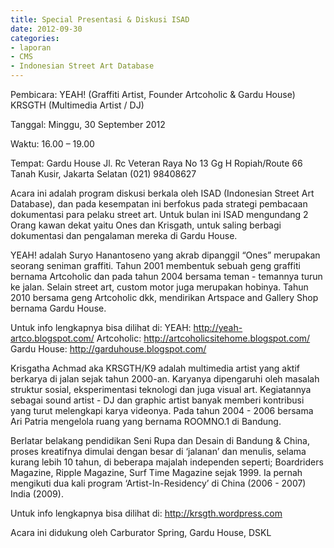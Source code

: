 ```yaml
---
title: Special Presentasi & Diskusi ISAD
date: 2012-09-30
categories:
- laporan
- CMS
- Indonesian Street Art Database
---
```


Pembicara: 
YEAH! (Graffiti Artist, Founder Artcoholic & Gardu House)
KRSGTH (Multimedia Artist / DJ)

Tanggal: Minggu, 30 September 2012 

Waktu: 16.00 – 19.00

Tempat: 
Gardu House
Jl. Rc Veteran Raya No 13
Gg H Ropiah/Route 66
Tanah Kusir, Jakarta Selatan
(021) 98408627

Acara ini adalah program diskusi berkala oleh ISAD (Indonesian Street Art Database), dan pada kesempatan ini berfokus pada strategi pembacaan dokumentasi para pelaku street art. Untuk bulan ini ISAD mengundang 2 Orang kawan dekat yaitu Ones dan Krisgath, untuk saling berbagi dokumentasi dan pengalaman mereka di Gardu House. 


YEAH! adalah Suryo Hanantoseno yang akrab dipanggil “Ones” merupakan seorang seniman graffiti. Tahun 2001 membentuk sebuah geng graffiti bernama Artcoholic dan pada tahun 2004 bersama teman - temannya turun ke jalan. Selain street art, custom motor juga merupakan hobinya. Tahun 2010 bersama geng Artcoholic dkk, mendirikan Artspace and Gallery Shop bernama Gardu House. 

Untuk info lengkapnya bisa dilihat di:
YEAH: http://yeah-artco.blogspot.com/
Artcoholic: http://artcoholicsitehome.blogspot.com/
Gardu House: http://garduhouse.blogspot.com/


Krisgatha Achmad aka KRSGTH/K9 adalah multimedia artist yang aktif berkarya di jalan sejak tahun 2000-an. Karyanya dipengaruhi oleh masalah struktur sosial, eksperimentasi teknologi dan juga visual art. Kegiatannya sebagai sound artist - DJ dan graphic artist banyak memberi kontribusi yang turut melengkapi karya videonya. Pada tahun 2004 - 2006 bersama Ari Patria mengelola ruang yang bernama ROOMNO.1 di Bandung.

Berlatar belakang pendidikan Seni Rupa dan Desain di Bandung & China, proses kreatifnya dimulai dengan besar di ‘jalanan’ dan menulis, selama kurang lebih 10 tahun, di beberapa majalah independen seperti; Boardriders Magazine, Ripple Magazine, Surf Time Magazine sejak 1999. Ia pernah mengikuti dua kali program ‘Artist-In-Residency’ di China (2006 - 2007) India (2009).

Untuk info lengkapnya bisa dilihat di: http://krsgth.wordpress.com


Acara ini didukung oleh Carburator Spring, Gardu House, DSKL
